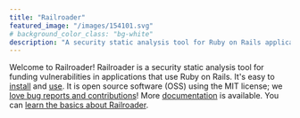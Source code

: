```yaml
---
title: "Railroader"
featured_image: "/images/154101.svg"
# background_color_class: "bg-white"
description: "A security static analysis tool for Ruby on Rails applications"
---
```


Welcome to Railroader!
Railroader is a security static analysis tool for funding vulnerabilities
in applications that use Ruby on Rails.
It's easy to [install](/install) and [use](/use).
It is open source software (OSS) using the MIT license; we
[love bug reports and contributions](https://github.com/david-a-wheeler/railroader)!
More [documentation](/docs) is available.
You can [learn the basics about Railroader](/about).
